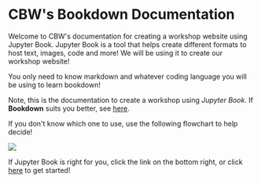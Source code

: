 # CBW's Bookdown Documentation

Welcome to CBW's documentation for creating a workshop website using Jupyter Book. Jupyter Book is a tool that helps create different formats to host text, images, code and more! We will be using it to create our workshop website!

You only need to know markdown and whatever coding language you will be using to learn bookdown!

Note, this is the documentation to create a workshop using *Jupyter Book*. If **Bookdown** suits you better, see <a href="https://cbw-dev.github.io/bookdown-docs/" target="_blank">here</a>.

If you don't know which one to use, use the following flowchart to help decide!

<img src="https://docs.google.com/drawings/d/e/2PACX-1vSZaIjEG1ebE4EpmajloUcBcG304StHdlC53Uio9obBFmxK5j190fcgpiNhx5p5p-FYILaoWz9Y5ZXb/pub?w=1663&amp;h=1044">

If Jupyter Book is right for you, click the link on the bottom right, or click [here](installations) to get started!